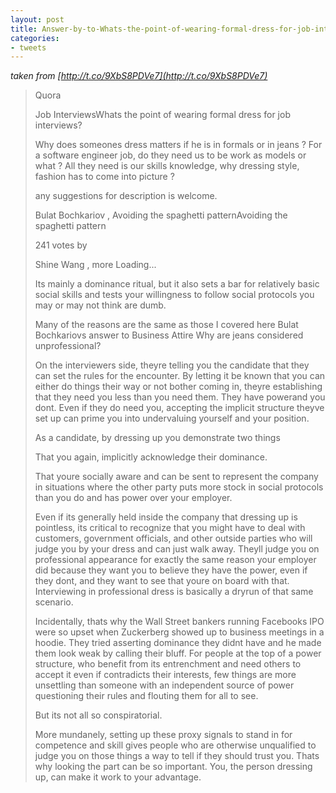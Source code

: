 ```yaml
---
layout: post
title: Answer-by-to-Whats-the-point-of-wearing-formal-dress-for-job-interviews
categories:
- tweets
---
```

*taken from [http://t.co/9XbS8PDVe7](http://t.co/9XbS8PDVe7)*
>Quora
>
>Job InterviewsWhats the point of wearing formal dress for job interviews?
>
>Why does someones dress matters if he is in formals or in jeans ? For a software engineer job, do they need us to be work as models or what ? All they need is our skills  knowledge, why dressing style, fashion has to come into picture ?
>
>any suggestions for description is welcome.
>
>Bulat Bochkariov , Avoiding the spaghetti patternAvoiding the spaghetti pattern
>
>241 votes by
>
>Shine Wang , more Loading...
>
> 
>
>Its mainly a dominance ritual, but it also sets a bar for relatively basic social skills and tests your willingness to follow social protocols you may or may not think are dumb.
>
>Many of the reasons are the same as those I covered here Bulat Bochkariovs answer to Business Attire Why are jeans considered unprofessional?
>
>On the interviewers side, theyre telling you the candidate that they can set the rules for the encounter. By letting it be known that you can either do things their way or not bother coming in, theyre establishing that they need you less than you need them. They have powerand you dont. Even if they do need you, accepting the implicit structure theyve set up can prime you into undervaluing yourself and your position.
>
>As a candidate, by dressing up you demonstrate two things
>
>That you again, implicitly acknowledge their dominance.
>
>That youre socially aware and can be sent to represent the company in situations where the other party puts more stock in social protocols than you do and has power over your employer.
>
>Even if its generally held inside the company that dressing up is pointless, its critical to recognize that you might have to deal with customers, government officials, and other outside parties who will judge you by your dress and can just walk away. Theyll judge you on professional appearance for exactly the same reason your employer did because they want you to believe they have the power, even if they dont, and they want to see that youre on board with that. Interviewing in professional dress is basically a dryrun of that same scenario.
>
>Incidentally, thats why the Wall Street bankers running Facebooks IPO were so upset when Zuckerberg showed up to business meetings in a hoodie. They tried asserting dominance they didnt have and he made them look weak by calling their bluff. For people at the top of a power structure, who benefit from its entrenchment and need others to accept it even if contradicts their interests, few things are more unsettling than someone with an independent source of power questioning their rules and flouting them for all to see.
>
>But its not all so conspiratorial.
>
>More mundanely, setting up these proxy signals to stand in for competence and skill gives people who are otherwise unqualified to judge you on those things a way to tell if they should trust you. Thats why looking the part can be so important. You, the person dressing up, can make it work to your advantage.
>
>